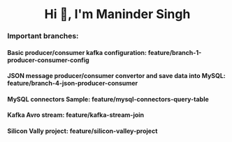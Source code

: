 <h1 align="center">Hi 👋, I'm Maninder Singh</h1>

<h3 align="left">Important branches:</h3>
<h4 align="left">Basic producer/consumer kafka configuration: feature/branch-1-producer-consumer-config</h4>
<h4 align="left">JSON message producer/consumer convertor and save data into MySQL: feature/branch-4-json-producer-consumer</h4>
<h4 align="left">MySQL connectors Sample: feature/mysql-connectors-query-table</h4>
<h4 align="left">Kafka Avro stream: feature/kafka-stream-join</h4>
<h4 align="left">Silicon Vally project: feature/silicon-valley-project</h4>
<p align="left">
</p>
